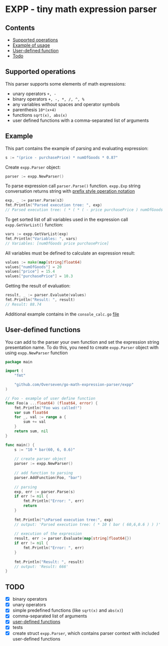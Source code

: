 # EXPP - tiny math expression parser

## Contents
- [Supported operations](#supported-operations)
- [Example of usage](#example)
- [User-defined function](#user-defined-functions)
- [Todo](#todo)

## Supported operations
This parser supports some elements of math expressions:
- unary operators `+, -`
- binary operators `+, -, *, /, ^, %`
- any variables without spaces and operator symbols
- parenthesis `10*(x+4)`
- functions `sqrt(x), abs(x)`
- user defined functions with a comma-separated list of arguments
 
## Example
This part contains the example of parsing and evaluating expression:
```go
s := "(price - purchasePrice) * numOfGoods * 0.87"
```

Create `expp.Parser` object:
```go
parser := expp.NewParser()
```


To parse expression call `parser.Parse()` function. `expp.Exp` string conversation returns string with [prefix style operation notation](http://www.cs.man.ac.uk/~pjj/cs212/fix.html) 
```go
exp, _ := parser.Parse(s3)
fmt.Println("Parsed execution tree: ", exp)
// Parsed execution tree: ( * ( * ( - price purchasePrice ) numOfGoods ) 0.87 )
```

To get sorted list of all variables used in the expression call ``expp.GetVarList()`` function:
```go
vars := expp.GetVarList(exp)
fmt.Println("Variables: ", vars)
// Variables: [numOfGoods price purchasePrice]
```
All variables must be defined to calculate an expression result:
```go
values := make(map[string]float64)
values["numOfGoods"] = 20
values["price"] = 15.4
values["purchasePrice"] = 10.3
``` 
Getting the result of evaluation:
```go
result, _ := parser.Evaluate(values)
fmt.Println("Result: ", result)
// Result: 88.74
```
Additional example contains in the `console_calc.go` [file](https://github.com/Overseven/go-math-expression-parser/blob/main/console_calc.go)

## User-defined functions
You can add to the parser your own function and set the expression string presentation name.
To do this, you need to create `expp.Parser` object with using `expp.NewParser` function
```go
package main

import (
	"fmt"

	"github.com/Overseven/go-math-expression-parser/expp"
)

// Foo - example of user define function
func Foo(a ...float64) (float64, error) {
	fmt.Println("Foo was called!")
	var sum float64
	for _, val := range a {
		sum += val
	}
	return sum, nil
}

func main() {
    s := "10 * bar(60, 6, 0.6)"
    
    // create parser object
    parser := expp.NewParser()
    
    // add function to parsing
    parser.AddFunction(Foo, "bar")
    
    // parsing
    exp, err := parser.Parse(s)
    if err != nil {
        fmt.Println("Error: ", err)
        return
    }
    
    fmt.Println("\nParsed execution tree:", exp)
    // output: 'Parsed execution tree: ( * 10 ( bar ( 60,6,0.6 ) ) )'
    
    // execution of the expression
    result, err := parser.Evaluate(map[string]float64{})
    if err != nil {
        fmt.Println("Error: ", err)
    }
    
    fmt.Println("Result: ", result)
    // output: 'Result: 666' 
}
```
## TODO
- [x] binary operators 
- [x] unary operators
- [x] simple predefined functions (like `sqrt(x)` and `abs(x)`)
- [x] comma-separated list of arguments
- [x] [user-defined functions](#user-defined-functions)
- [x] tests
- [x] create struct `expp.Parser`, which contains parser context with included user-defined functions  